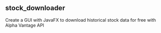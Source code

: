 ## stock_downloader

Create a GUI with JavaFX to download historical stock data for free with Alpha Vantage API
